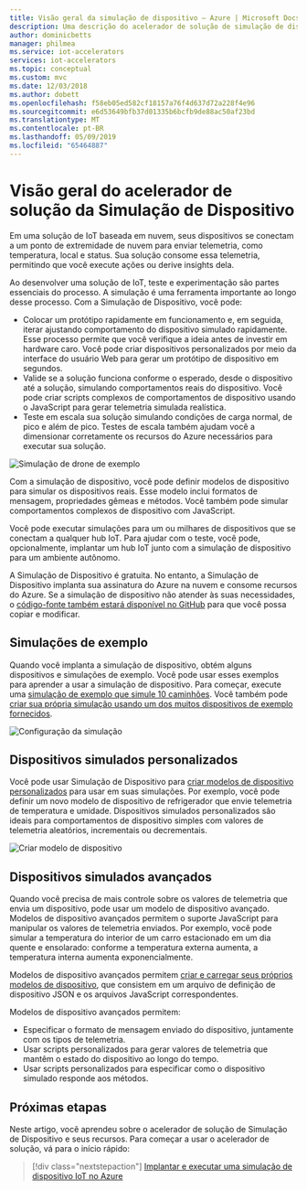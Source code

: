 ```yaml
---
title: Visão geral da simulação de dispositivo – Azure | Microsoft Docs
description: Uma descrição do acelerador de solução de simulação de dispositivo e suas funcionalidades.
author: dominicbetts
manager: philmea
ms.service: iot-accelerators
services: iot-accelerators
ms.topic: conceptual
ms.custom: mvc
ms.date: 12/03/2018
ms.author: dobett
ms.openlocfilehash: f58eb05ed582cf18157a76f4d637d72a228f4e96
ms.sourcegitcommit: e6d53649bfb37d01335b6bcfb9de88ac50af23bd
ms.translationtype: MT
ms.contentlocale: pt-BR
ms.lasthandoff: 05/09/2019
ms.locfileid: "65464887"
---
```

# <a name="device-simulation-solution-accelerator-overview"></a>Visão geral do acelerador de solução da Simulação de Dispositivo

Em uma solução de IoT baseada em nuvem, seus dispositivos se conectam a um ponto de extremidade de nuvem para enviar telemetria, como temperatura, local e status. Sua solução consome essa telemetria, permitindo que você execute ações ou derive insights dela.

Ao desenvolver uma solução de IoT, teste e experimentação são partes essenciais do processo. A simulação é uma ferramenta importante ao longo desse processo. Com a Simulação de Dispositivo, você pode:

* Colocar um protótipo rapidamente em funcionamento e, em seguida, iterar ajustando comportamento do dispositivo simulado rapidamente. Esse processo permite que você verifique a ideia antes de investir em hardware caro. Você pode criar dispositivos personalizados por meio da interface do usuário Web para gerar um protótipo de dispositivo em segundos.
* Valide se a solução funciona conforme o esperado, desde o dispositivo até a solução, simulando comportamentos reais do dispositivo. Você pode criar scripts complexos de comportamentos de dispositivo usando o JavaScript para gerar telemetria simulada realística.
* Teste em escala sua solução simulando condições de carga normal, de pico e além de pico. Testes de escala também ajudam você a dimensionar corretamente os recursos do Azure necessários para executar sua solução.

![Simulação de drone de exemplo](media/iot-accelerators-device-simulation-overview/dronesimulation.png)

Com a simulação de dispositivo, você pode definir modelos de dispositivo para simular os dispositivos reais. Esse modelo inclui formatos de mensagem, propriedades gêmeas e métodos. Você também pode simular comportamentos complexos de dispositivo com JavaScript.

Você pode executar simulações para um ou milhares de dispositivos que se conectam a qualquer hub IoT. Para ajudar com o teste, você pode, opcionalmente, implantar um hub IoT junto com a simulação de dispositivo para um ambiente autônomo.

A Simulação de Dispositivo é gratuita. No entanto, a Simulação de Dispositivo implanta sua assinatura do Azure na nuvem e consome recursos do Azure. Se a simulação de dispositivo não atender às suas necessidades, o [código-fonte também estará disponível no GitHub](https://github.com/Azure/device-simulation-dotnet) para que você possa copiar e modificar.

## <a name="sample-simulations"></a>Simulações de exemplo

Quando você implanta a simulação de dispositivo, obtém alguns dispositivos e simulações de exemplo. Você pode usar esses exemplos para aprender a usar a simulação de dispositivo. Para começar, execute uma [simulação de exemplo que simule 10 caminhões](quickstart-device-simulation-deploy.md). Você também pode [criar sua própria simulação usando um dos muitos dispositivos de exemplo fornecidos](iot-accelerators-device-simulation-create-simulation.md).

![Configuração da simulação](media/iot-accelerators-device-simulation-overview/samplesimulation1.png)

## <a name="custom-simulated-devices"></a>Dispositivos simulados personalizados

Você pode usar Simulação de Dispositivo para [criar modelos de dispositivo personalizados](iot-accelerators-device-simulation-create-custom-device.md) para usar em suas simulações. Por exemplo, você pode definir um novo modelo de dispositivo de refrigerador que envie telemetria de temperatura e umidade. Dispositivos simulados personalizados são ideais para comportamentos de dispositivo simples com valores de telemetria aleatórios, incrementais ou decrementais.

![Criar modelo de dispositivo](media/iot-accelerators-device-simulation-overview/adddevicemodel.png)

## <a name="advanced-simulated-devices"></a>Dispositivos simulados avançados

Quando você precisa de mais controle sobre os valores de telemetria que envia um dispositivo, pode usar um modelo de dispositivo avançado. Modelos de dispositivo avançados permitem o suporte JavaScript para manipular os valores de telemetria enviados. Por exemplo, você pode simular a temperatura do interior de um carro estacionado em um dia quente e ensolarado: conforme a temperatura externa aumenta, a temperatura interna aumenta exponencialmente.

Modelos de dispositivo avançados permitem [criar e carregar seus próprios modelos de dispositivo](iot-accelerators-device-simulation-advanced-device.md), que consistem em um arquivo de definição de dispositivo JSON e os arquivos JavaScript correspondentes.

Modelos de dispositivo avançados permitem:

* Especificar o formato de mensagem enviado do dispositivo, juntamente com os tipos de telemetria.
* Usar scripts personalizados para gerar valores de telemetria que mantêm o estado do dispositivo ao longo do tempo.
* Usar scripts personalizados para especificar como o dispositivo simulado responde aos métodos.

## <a name="next-steps"></a>Próximas etapas

Neste artigo, você aprendeu sobre o acelerador de solução de Simulação de Dispositivo e seus recursos. Para começar a usar o acelerador de solução, vá para o início rápido:

> [!div class="nextstepaction"]
> [Implantar e executar uma simulação de dispositivo IoT no Azure](quickstart-device-simulation-deploy.md)
